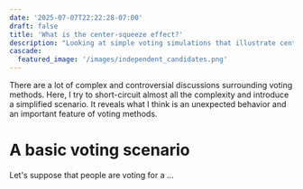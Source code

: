 ```yaml
---
date: '2025-07-07T22:22:28-07:00'
draft: false
title: 'What is the center-squeeze effect?'
description: "Looking at simple voting simulations that illustrate center-squeeze"
cascade:
  featured_image: '/images/independent_candidates.png'
---
```


There are a lot of complex and controversial discussions surrounding voting
methods. Here, I try to short-circuit almost all the complexity and introduce a
simplified scenario. It reveals what I think is an unexpected behavior and an
important feature of voting methods.

# A basic voting scenario

Let's suppose that people are voting for a ...
